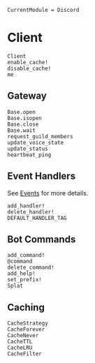 ```@meta
CurrentModule = Discord
```

# Client

```@docs
Client
enable_cache!
disable_cache!
me
```

## Gateway

```@docs
Base.open
Base.isopen
Base.close
Base.wait
request_guild_members
update_voice_state
update_status
heartbeat_ping
```

## Event Handlers

See [Events](@ref) for more details.

```@docs
add_handler!
delete_handler!
DEFAULT_HANDLER_TAG
```

## Bot Commands

```@docs
add_command!
@command
delete_command!
add_help!
set_prefix!
Splat
```

## Caching

```@docs
CacheStrategy
CacheForever
CacheNever
CacheTTL
CacheLRU
CacheFilter
```
